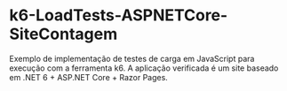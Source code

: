 # k6-LoadTests-ASPNETCore-SiteContagem
Exemplo de implementação de testes de carga em JavaScript para execução com a ferramenta k6. A aplicação verificada é um site baseado em .NET 6 + ASP.NET Core + Razor Pages.
